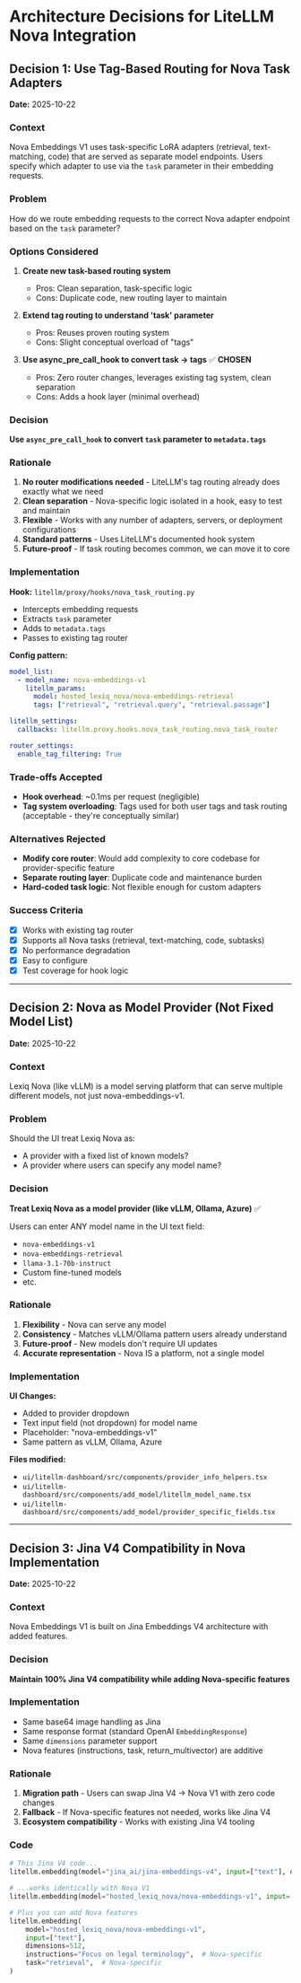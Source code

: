 # Architecture Decisions for LiteLLM Nova Integration

## Decision 1: Use Tag-Based Routing for Nova Task Adapters

**Date:** 2025-10-22

### Context

Nova Embeddings V1 uses task-specific LoRA adapters (retrieval, text-matching, code) that are served as separate model endpoints. Users specify which adapter to use via the `task` parameter in their embedding requests.

### Problem

How do we route embedding requests to the correct Nova adapter endpoint based on the `task` parameter?

### Options Considered

1. **Create new task-based routing system**
   - Pros: Clean separation, task-specific logic
   - Cons: Duplicate code, new routing layer to maintain

2. **Extend tag routing to understand 'task' parameter**
   - Pros: Reuses proven routing system
   - Cons: Slight conceptual overload of "tags"

3. **Use async_pre_call_hook to convert task → tags** ✅ **CHOSEN**
   - Pros: Zero router changes, leverages existing tag system, clean separation
   - Cons: Adds a hook layer (minimal overhead)

### Decision

**Use `async_pre_call_hook` to convert `task` parameter to `metadata.tags`**

### Rationale

1. **No router modifications needed** - LiteLLM's tag routing already does exactly what we need
2. **Clean separation** - Nova-specific logic isolated in a hook, easy to test and maintain
3. **Flexible** - Works with any number of adapters, servers, or deployment configurations
4. **Standard patterns** - Uses LiteLLM's documented hook system
5. **Future-proof** - If task routing becomes common, we can move it to core

### Implementation

**Hook:** `litellm/proxy/hooks/nova_task_routing.py`
- Intercepts embedding requests
- Extracts `task` parameter
- Adds to `metadata.tags`
- Passes to existing tag router

**Config pattern:**
```yaml
model_list:
  - model_name: nova-embeddings-v1
    litellm_params:
      model: hosted_lexiq_nova/nova-embeddings-retrieval
      tags: ["retrieval", "retrieval.query", "retrieval.passage"]

litellm_settings:
  callbacks: litellm.proxy.hooks.nova_task_routing.nova_task_router

router_settings:
  enable_tag_filtering: True
```

### Trade-offs Accepted

- **Hook overhead**: ~0.1ms per request (negligible)
- **Tag system overloading**: Tags used for both user tags and task routing (acceptable - they're conceptually similar)

### Alternatives Rejected

- **Modify core router**: Would add complexity to core codebase for provider-specific feature
- **Separate routing layer**: Duplicate code and maintenance burden
- **Hard-coded task logic**: Not flexible enough for custom adapters

### Success Criteria

- [x] Works with existing tag router
- [x] Supports all Nova tasks (retrieval, text-matching, code, subtasks)
- [x] No performance degradation
- [x] Easy to configure
- [x] Test coverage for hook logic

---

## Decision 2: Nova as Model Provider (Not Fixed Model List)

**Date:** 2025-10-22

### Context

Lexiq Nova (like vLLM) is a model serving platform that can serve multiple different models, not just nova-embeddings-v1.

### Problem

Should the UI treat Lexiq Nova as:
- A provider with a fixed list of known models?
- A provider where users can specify any model name?

### Decision

**Treat Lexiq Nova as a model provider (like vLLM, Ollama, Azure)** ✅

Users can enter ANY model name in the UI text field:
- `nova-embeddings-v1`
- `nova-embeddings-retrieval`
- `llama-3.1-70b-instruct`
- Custom fine-tuned models
- etc.

### Rationale

1. **Flexibility** - Nova can serve any model
2. **Consistency** - Matches vLLM/Ollama pattern users already understand
3. **Future-proof** - New models don't require UI updates
4. **Accurate representation** - Nova IS a platform, not a single model

### Implementation

**UI Changes:**
- Added to provider dropdown
- Text input field (not dropdown) for model name
- Placeholder: "nova-embeddings-v1"
- Same pattern as vLLM, Ollama, Azure

**Files modified:**
- `ui/litellm-dashboard/src/components/provider_info_helpers.tsx`
- `ui/litellm-dashboard/src/components/add_model/litellm_model_name.tsx`
- `ui/litellm-dashboard/src/components/add_model/provider_specific_fields.tsx`

---

## Decision 3: Jina V4 Compatibility in Nova Implementation

**Date:** 2025-10-22

### Context

Nova Embeddings V1 is built on Jina Embeddings V4 architecture with added features.

### Decision

**Maintain 100% Jina V4 compatibility while adding Nova-specific features**

### Implementation

- Same base64 image handling as Jina
- Same response format (standard OpenAI `EmbeddingResponse`)
- Same `dimensions` parameter support
- Nova features (instructions, task, return_multivector) are additive

### Rationale

1. **Migration path** - Users can swap Jina V4 → Nova V1 with zero code changes
2. **Fallback** - If Nova-specific features not needed, works like Jina V4
3. **Ecosystem compatibility** - Works with existing Jina V4 tooling

### Code

```python
# This Jina V4 code...
litellm.embedding(model="jina_ai/jina-embeddings-v4", input=["text"], dimensions=512)

# ...works identically with Nova V1
litellm.embedding(model="hosted_lexiq_nova/nova-embeddings-v1", input=["text"], dimensions=512)

# Plus you can add Nova features
litellm.embedding(
    model="hosted_lexiq_nova/nova-embeddings-v1",
    input=["text"],
    dimensions=512,
    instructions="Focus on legal terminology",  # Nova-specific
    task="retrieval",  # Nova-specific
)
```
